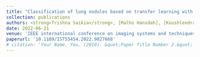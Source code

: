 ```yaml
---
title: "Classification of lung nodules based on transfer learning with K-Nearest Neighbor (KNN)"
collection: publications
authors: <strong>Trishna Saikia</strong>, [Malho Hansdah], [Koushlendra Kumar Singh](https://scholar.google.com/citations?user=9amXZ1gAAAAJ&hl=en), and [Manish Kumar Bajpai](https://scholar.google.com/citations?user=L97JIKkAAAAJ&hl=en)
date: 2022-06-21
venue: 'IEEE international conference on imaging systems and techniques (IST)'
paperurl: '10.1109/IST55454.2022.9827668'
# citation: 'Your Name, You. (2010). &quot;Paper Title Number 2.&quot; <i>Journal 1</i>. 1(2).'
---
```

<!-- This paper is about the number 2. The number 3 is left for future work. -->

<!-- [Download paper here](https://ieeexplore.ieee.org/stamp/stamp.jsp?arnumber=9827668) -->

<!-- Recommended citation: Your Name, You. (2010). "Paper Title Number 2." <i>Journal 1</i>. 1(2). -->
